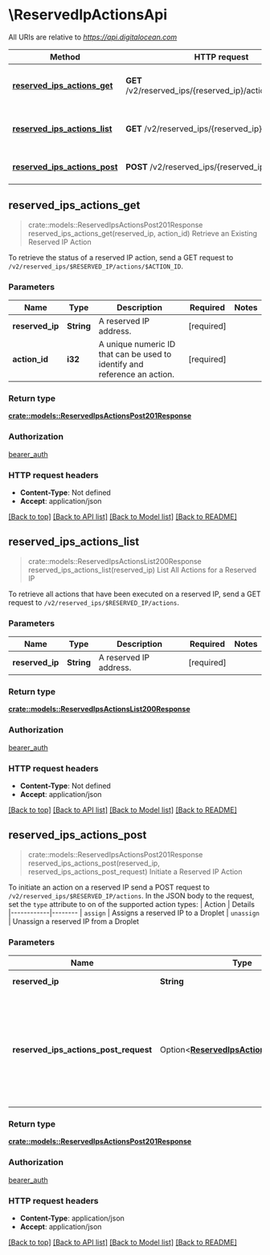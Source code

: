 # \ReservedIpActionsApi

All URIs are relative to *https://api.digitalocean.com*

Method | HTTP request | Description
------------- | ------------- | -------------
[**reserved_ips_actions_get**](ReservedIpActionsApi.md#reserved_ips_actions_get) | **GET** /v2/reserved_ips/{reserved_ip}/actions/{action_id} | Retrieve an Existing Reserved IP Action
[**reserved_ips_actions_list**](ReservedIpActionsApi.md#reserved_ips_actions_list) | **GET** /v2/reserved_ips/{reserved_ip}/actions | List All Actions for a Reserved IP
[**reserved_ips_actions_post**](ReservedIpActionsApi.md#reserved_ips_actions_post) | **POST** /v2/reserved_ips/{reserved_ip}/actions | Initiate a Reserved IP Action



## reserved_ips_actions_get

> crate::models::ReservedIpsActionsPost201Response reserved_ips_actions_get(reserved_ip, action_id)
Retrieve an Existing Reserved IP Action

To retrieve the status of a reserved IP action, send a GET request to `/v2/reserved_ips/$RESERVED_IP/actions/$ACTION_ID`.

### Parameters


Name | Type | Description  | Required | Notes
------------- | ------------- | ------------- | ------------- | -------------
**reserved_ip** | **String** | A reserved IP address. | [required] |
**action_id** | **i32** | A unique numeric ID that can be used to identify and reference an action. | [required] |

### Return type

[**crate::models::ReservedIpsActionsPost201Response**](reservedIPsActions_post_201_response.md)

### Authorization

[bearer_auth](../README.md#bearer_auth)

### HTTP request headers

- **Content-Type**: Not defined
- **Accept**: application/json

[[Back to top]](#) [[Back to API list]](../README.md#documentation-for-api-endpoints) [[Back to Model list]](../README.md#documentation-for-models) [[Back to README]](../README.md)


## reserved_ips_actions_list

> crate::models::ReservedIpsActionsList200Response reserved_ips_actions_list(reserved_ip)
List All Actions for a Reserved IP

To retrieve all actions that have been executed on a reserved IP, send a GET request to `/v2/reserved_ips/$RESERVED_IP/actions`.

### Parameters


Name | Type | Description  | Required | Notes
------------- | ------------- | ------------- | ------------- | -------------
**reserved_ip** | **String** | A reserved IP address. | [required] |

### Return type

[**crate::models::ReservedIpsActionsList200Response**](reservedIPsActions_list_200_response.md)

### Authorization

[bearer_auth](../README.md#bearer_auth)

### HTTP request headers

- **Content-Type**: Not defined
- **Accept**: application/json

[[Back to top]](#) [[Back to API list]](../README.md#documentation-for-api-endpoints) [[Back to Model list]](../README.md#documentation-for-models) [[Back to README]](../README.md)


## reserved_ips_actions_post

> crate::models::ReservedIpsActionsPost201Response reserved_ips_actions_post(reserved_ip, reserved_ips_actions_post_request)
Initiate a Reserved IP Action

To initiate an action on a reserved IP send a POST request to `/v2/reserved_ips/$RESERVED_IP/actions`. In the JSON body to the request, set the `type` attribute to on of the supported action types:  | Action     | Details |------------|-------- | `assign`   | Assigns a reserved IP to a Droplet | `unassign` | Unassign a reserved IP from a Droplet 

### Parameters


Name | Type | Description  | Required | Notes
------------- | ------------- | ------------- | ------------- | -------------
**reserved_ip** | **String** | A reserved IP address. | [required] |
**reserved_ips_actions_post_request** | Option<[**ReservedIpsActionsPostRequest**](ReservedIpsActionsPostRequest.md)> | The `type` attribute set in the request body will specify the action that will be taken on the reserved IP.  |  |

### Return type

[**crate::models::ReservedIpsActionsPost201Response**](reservedIPsActions_post_201_response.md)

### Authorization

[bearer_auth](../README.md#bearer_auth)

### HTTP request headers

- **Content-Type**: application/json
- **Accept**: application/json

[[Back to top]](#) [[Back to API list]](../README.md#documentation-for-api-endpoints) [[Back to Model list]](../README.md#documentation-for-models) [[Back to README]](../README.md)

